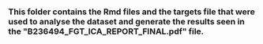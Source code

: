 ### This folder contains the Rmd files and the targets file that were used to analyse the dataset and generate the results seen in the "B236494_FGT_ICA_REPORT_FINAL.pdf" file. 
